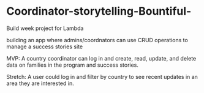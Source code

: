 # Coordinator-storytelling-Bountiful-
Build week project for Lambda

building an app where admins/coordnators can use CRUD operations to manage a success stories site

MVP: A country coordinator can log in and create, read, update, and delete data on families in the program and success stories. 

Stretch: A user could log in and filter by country to see recent updates in an area they are interested in. 
